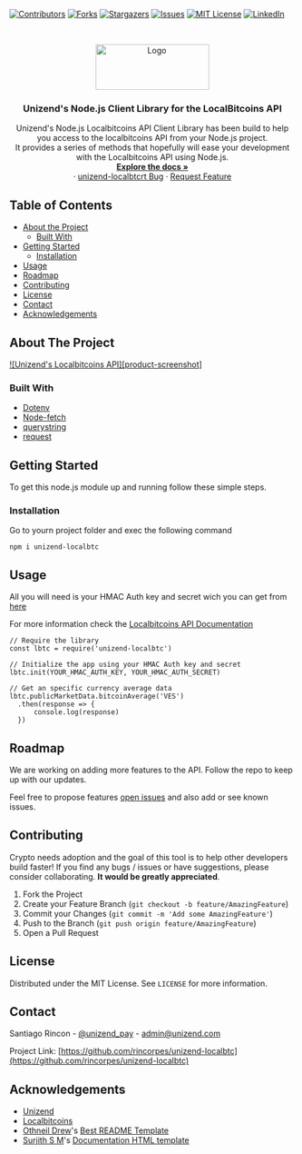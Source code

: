 [![Contributors][contributors-shield]][contributors-url] [![Forks][forks-shield]][forks-url] [![Stargazers][stars-shield]][stars-url] [![Issues][issues-shield]][issues-url] [![MIT License][license-shield]][license-url] [![LinkedIn][linkedin-shield]][linkedin-url]

<!-- PROJECT LOGO -->
<br />
<p align="center">
  <a href="https://github.com/rincorpes/unizend-localbtc">
    <img src="http://unizend.com/images/unizend-logo.svg" alt="Logo" width="200" height="80">
  </a>

  <h3 align="center">Unizend's Node.js Client Library for the LocalBitcoins API</h3>

  <p align="center">
    Unizend's Node.js Localbitcoins API Client Library has been build to help you access to the localbitcoins API from your Node.js project.
    <br>
    It provides a series of methods that hopefully will ease your development with the Localbitcoins API using Node.js.
    <br />
    <a href="https://github.com/rincorpes/unizend-localbtc"><strong>Explore the docs »</strong></a>
    <br />
    ·
    <a href="https://github.com/rincorpes/unizend-localbtc/issues">unizend-localbtcrt Bug</a>
    ·
    <a href="https://github.com/rincorpes/unizend-localbtc/issues">Request Feature</a>
  </p>
</p>

<!-- TABLE OF CONTENTS -->
## Table of Contents

* [About the Project](#about-the-project)
  * [Built With](#built-with)
* [Getting Started](#getting-started)
  * [Installation](#installation)
* [Usage](#usage)
* [Roadmap](#roadmap)
* [Contributing](#contributing)
* [License](#license)
* [Contact](#contact)
* [Acknowledgements](#acknowledgements)

<!-- ABOUT THE PROJECT -->
## About The Project

[![Unizend's Localbitcoins API][product-screenshot]](https://example.com)

### Built With

* [Dotenv](https://www.npmjs.com/package/dotenv)
* [Node-fetch](https://www.npmjs.com/package/node-fetch)
* [querystring](https://www.npmjs.com/package/querystring)
* [request](https://www.npmjs.com/package/request)

<!-- GETTING STARTED -->
## Getting Started

To get this node.js module up and running follow these simple steps.

### Installation
 
Go to yourn project folder and exec the following command

    npm i unizend-localbtc

<!-- USAGE EXAMPLES -->
## Usage

All you will need is your HMAC Auth key and secret wich you can get from [here](https://localbitcoins.com/accounts/api/)

For more information check the [Localbitcoins API Documentation](https://localbitcoins.com/api-docs/)

    // Require the library
    const lbtc = require('unizend-localbtc')

    // Initialize the app using your HMAC Auth key and secret
    lbtc.init(YOUR_HMAC_AUTH_KEY, YOUR_HMAC_AUTH_SECRET)

    // Get an specific currency average data
    lbtc.publicMarketData.bitcoinAverage('VES')
      .then(response => {
          console.log(response)
      })

<!-- ROADMAP -->
## Roadmap

We are working on adding more features to the API. Follow the repo to keep up with our updates.

Feel free to propose features [open issues](https://github.com/rincorpes/unizend-localbtc/issues) and also add or see known issues.

<!-- CONTRIBUTING -->
## Contributing

Crypto needs adoption and the goal of this tool is to help other developers build faster! If you find any bugs / issues or have suggestions, please consider collaborating. **It would be greatly appreciated**.

1. Fork the Project
2. Create your Feature Branch (`git checkout -b feature/AmazingFeature`)
3. Commit your Changes (`git commit -m 'Add some AmazingFeature'`)
4. Push to the Branch (`git push origin feature/AmazingFeature`)
5. Open a Pull Request

<!-- LICENSE -->
## License

Distributed under the MIT License. See `LICENSE` for more information.

<!-- CONTACT -->
## Contact

Santiago Rincon - [@unizend_pay](https://twitter.com/unizend_pay) - admin@unizend.com

Project Link: [https://github.com/rincorpes/unizend-localbtc](https://github.com/rincorpes/unizend-localbtc)

<!-- ACKNOWLEDGEMENTS -->
## Acknowledgements

* [Unizend](https://unizend.com/)
* [Localbitcoins](https://localbitcoins.com/)
* [Othneil Drew](https://github.com/othneildrew)'s [Best README Template](https://github.com/othneildrew/Best-README-Template)
* [Surjith S M](https://github.com/surjithctly)'s [Documentation HTML template](https://github.com/surjithctly/documentation-html-template)



<!-- MARKDOWN LINKS & IMAGES -->
<!-- https://www.markdownguide.org/basic-syntax/#reference-style-links -->
[contributors-shield]: https://img.shields.io/github/contributors/rincorpes/unizend-localbtc.svg?style=flat-square
[contributors-url]: https://github.com/Rincorpes/unizend-localbtc/graphs/contributors
[forks-shield]: https://img.shields.io/github/forks/rincorpes/unizend-localbtc.svg?style=flat-square
[forks-url]: https://github.com/Rincorpes/unizend-localbtc/network/members
[stars-shield]: https://img.shields.io/github/stars/rincorpes/unizend-localbtc.svg?style=flat-square
[stars-url]: https://github.com/Rincorpes/unizend-localbtc/stargazers
[issues-shield]: https://img.shields.io/github/issues/rincorpes/unizend-localbtc.svg?style=flat-square
[issues-url]: https://github.com/Rincorpes/unizend-localbtc/issues
[license-shield]: https://img.shields.io/github/license/rincorpes/unizend-localbtc.svg?style=flat-square
[license-url]: https://github.com/Rincorpes/unizend-localbtc/blob/master/LICENSE.txt
[linkedin-shield]: https://img.shields.io/badge/-LinkedIn-black.svg?style=flat-square&logo=linkedin&colorB=555
[linkedin-url]: https://www.linkedin.com/in/rincorpes/
<!-- [product-screenshot]: images/screenshot.png -->